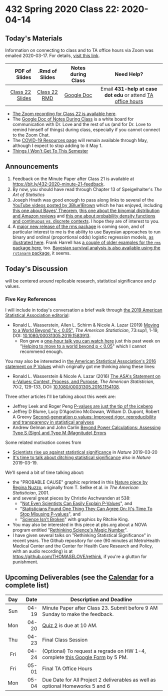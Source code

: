 # 432 Spring 2020 Class 22: 2020-04-14

## Today's Materials

Information on connecting to class and to TA office hours via Zoom was emailed 2020-03-17. For details, [visit this link](https://github.com/THOMASELOVE/2020-432/blob/master/zoom.md). 

PDF of Slides | .Rmd of Slides | Notes during Class | Need Help? 
------------: | :------------------: | :---------------------------: | :------------------------:
[Class 22 Slides](https://github.com/THOMASELOVE/2020-432/blob/master/classes/class22/432_2020_slides22.pdf) | [Class 22 RMD](https://github.com/THOMASELOVE/2020-432/blob/master/classes/class22/432_2020_slides22.Rmd) | [Google Doc](https://docs.google.com/document/d/1VpnXK654mVLJKMnbxMyhvLSEaOwyZhO2itaMf1a3N4U/edit?usp=sharing) | Email **431-help at case dot edu** or attend [TA office hours](https://github.com/THOMASELOVE/2020-432/blob/master/calendar.md#ta-office-hours)

- [The Zoom recording for Class 22 is available here](https://cwru.zoom.us/rec/share/9O1eJaHr6iBOUrPTuHmDYoccO9_iaaa81ykY_Ppeyhn0wbBWwOSYoijpIe208OSu?startTime=1586882815000).
- The [Google Doc of Notes During Class](https://docs.google.com/document/d/1VpnXK654mVLJKMnbxMyhvLSEaOwyZhO2itaMf1a3N4U/edit?usp=sharing) is a white board for communication with Dr. Love and the rest of us (and for Dr. Love to remind himself of things) during class, especially if you cannot connect to the Zoom Chat.
- The [COVID-19 Resources page](https://github.com/THOMASELOVE/2020-432/blob/master/covid19resources.md) will remain available through May, although I expect to stop adding to it May 1.
- [Things I Won't Get To This Semester](https://github.com/THOMASELOVE/2020-432/blob/master/not_this_semester.md)

## Announcements

1. Feedback on the Minute Paper after Class 21 is available at https://bit.ly/432-2020-minute-21-feedback.
2. By now, you should have read through Chapter 13 of Speigelhalter's *The Art of Statistics*
3. Joseph Hnath was good enough to pass along links to several of the [YouTube videos posted by 3Blue1Brown](https://www.youtube.com/channel/UCYO_jab_esuFRV4b17AJtAw) which he has enjoyed, including [this one about Bayes' Theorem](https://youtu.be/HZGCoVF3YvM), [this one about the binomial distribution and Amazon reviews](https://youtu.be/8idr1WZ1A7Q) and [this one about probability density functions and continuous vs. discrete contexts](https://youtu.be/ZA4JkHKZM50). I hope they are of interest to you.
4. A [major new release of the rms package](https://twitter.com/f2harrell/status/1249024837621878792?s=11) is coming soon, and of particular interest to me is the ability to use Bayesian approaches to run binary and ordinal (proportional odds) logistic regression models, [as illustrated here](http://hbiostat.org/R/rms/blrm.html). Frank Harrell has [a couple of older examples for the `rms` package here](http://hbiostat.org/R/rms/examples.html), too. [Bayesian survival analysis is also available using the `rstanarm` package](https://arxiv.org/abs/2002.09633), it seems.

## Today's Discussion

will be centered around replicable research, statistical significance and *p* values. 

### Five Key References

I will include in today's conversation a brief walk through [the 2019 American Statistical Association editorial](https://github.com/THOMASELOVE/2020-432/blob/master/classes/class22/references/ASA_2019_A_World_Beyond.pdf):

- Ronald L. Wasserstein, Allen L. Schirm & Nicole A. Lazar (2019) [Moving to a World Beyond "p < 0.05"](https://www.tandfonline.com/doi/full/10.1080/00031305.2019.1583913), *The American Statistician*, 73:sup1, 1-19, DOI: [10.1080/00031305.2019.1583913](https://doi.org/10.1080/00031305.2019.1583913). 
    - Ron gave a [one-hour talk you can watch here](https://t.co/GbQF01h4jU) just this past week on "[Helping to move to a world beyond p < 0.05](https://t.co/GbQF01h4jU)" which I cannot recommend enough.

You may also be interested in [the American Statistical Association's 2016 statement on P Values](https://github.com/THOMASELOVE/2020-432/blob/master/classes/class22/references/ASA_2016_Pvalues_Context_Process_Purpose.pdf) which originally got me thinking along these lines: 

- Ronald L. Wasserstein & Nicole A. Lazar (2016) [The ASA's Statement on p-Values: Context, Process, and Purpose](https://www.tandfonline.com/doi/full/10.1080/00031305.2016.1154108), *The American Statistician*, 70:2, 129-133, DOI:
[10.1080/00031305.2016.1154108](https://doi.org/10.1080/00031305.2016.1154108).

Three other articles I'll be talking about this week are:

- Jeffrey Leek and Roger Peng [P-values are just the tip of the iceberg](https://github.com/THOMASELOVE/2020-432/blob/master/classes/class22/references/Leek_and_Peng_2015_Pvalues_Nature.pdf)
- Jeffrey D Blume, Lucy D'Agostino McGowan, William D. Dupont, Robert A Greevy [Second-generation p values: Improved rigor, reproducibility and transparency in statistical analyses](https://github.com/THOMASELOVE/2020-432/blob/master/classes/class22/references/Blume_etal_2018_Second_Generation_P_Values.pdf)
- Andrew Gelman and John Carlin [Beyond Power Calculations: Assessing Type S (Sign) and Type M (Magnitude) Errors](https://github.com/THOMASELOVE/2020-432/blob/master/classes/class22/references/Gelman_Carlin_2014_Beyond_Power_Calculations.pdf)

Some related motivation comes from 

- [Scientists rise up against statistical significance](https://www.nature.com/articles/d41586-019-00857-9) in *Nature* 2019-03-20
- [It's time to talk about ditching statistical significance](https://www.nature.com/articles/d41586-019-00874-8) also in *Nature* 2019-03-19.

We'll spend a bit of time talking about:

- the "PROBABLE CAUSE" graphic reprinted in this [Nature piece by Regina Nuzzo](https://www.nature.com/news/scientific-method-statistical-errors-1.14700), originally from T. Sellke et al. in *The American Statistician*, 2001.
- and several great pieces by Christie Aschwanden at 538:
    - "[Not Even Scientists Can Easily Explain P-Values](https://fivethirtyeight.com/features/not-even-scientists-can-easily-explain-p-values/)", and
    - "[Statisticians Found One Thing They Can Agree On: It's Time To Stop Misusing P-values](https://fivethirtyeight.com/features/statisticians-found-one-thing-they-can-agree-on-its-time-to-stop-misusing-p-values/)", and
    - "[Science Isn't Broken](https://fivethirtyeight.com/features/science-isnt-broken/#part1)" with graphics by Ritchie King.
- You may also be interested in this piece at pbs.org about a NOVA program entitled "[Rethinking Science's Magic Number](https://www.pbs.org/wgbh/nova/article/rethinking-sciences-magic-number/)".
- I have given several talks on "Rethinking Statistical Significance" in recent years. The Github repository for one (90 minutes at MetroHealth Medical Center and the Center for Health Care Research and Policy, with an audio recording) is at https://github.com/THOMASELOVE/rethink, if you're a glutton for punishment.


## Upcoming Deliverables (see the [Calendar](https://github.com/THOMASELOVE/2020-432/blob/master/calendar.md) for a complete list)

Day | Date  | Description and Deadline
:--: | ----: | ----------------------------------------------------------------------------------------------
Sun | 04-19 | Minute Paper after Class 23. Submit before 9 AM Sunday to make the feedback.
Mon | 04-20 | [Quiz 2](https://github.com/THOMASELOVE/2020-432/tree/master/quizzes/quiz2) is due at 10 AM.
Thu | 04-23 | Final Class Session
Fri | 04-24 | (Optional) To request a regrade on HW 1-4, complete [this Google Form](http://bit.ly/432-2020-homework-regrade-requests) by 5 PM.
Fri | 05-01 | Final TA Office Hours
Mon | 05-04 | Due Date for All Project 2 deliverables as well as optional Homeworks 5 and 6
